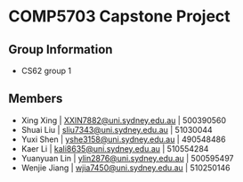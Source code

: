 # COMP5703 Capstone Project 

## Group Information
- CS62 group 1
## Members 
- Xing Xing | XXIN7882@uni.sydney.edu.au | 500390560
- Shuai Liu | sliu7343@uni.sydney.edu.au | 51030044
- Yuxi Shen | yshe3158@uni.sydney.edu.au | 490548486
- Kaer Li   | kali8635@uni.sydney.edu.au | 510554284
- Yuanyuan Lin | ylin2876@uni.sydney.edu.au | 500595497
- Wenjie Jiang | wjia7450@uni.sydney.edu.au | 510250146
